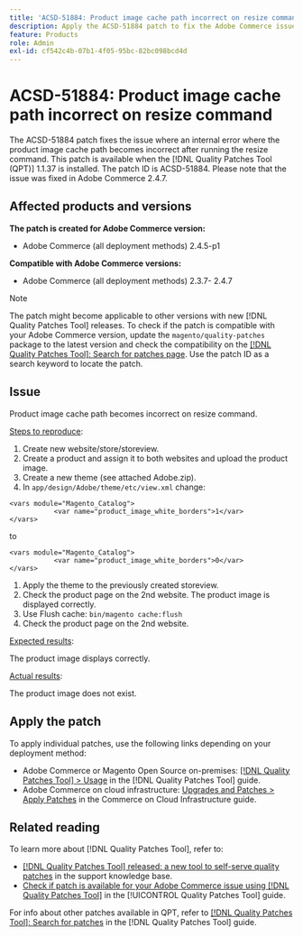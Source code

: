 ```yaml
---
title: 'ACSD-51884: Product image cache path incorrect on resize command'
description: Apply the ACSD-51884 patch to fix the Adobe Commerce issue where the product image cache path becomes incorrect after running the resize command.
feature: Products
role: Admin
exl-id: cf542c4b-07b1-4f05-95bc-82bc098bcd4d
---
```

# ACSD-51884: Product image cache path incorrect on resize command

The ACSD-51884 patch fixes the issue where an internal error where the product image cache path becomes incorrect after running the resize command. This patch is available when the [!DNL Quality Patches Tool (QPT)] 1.1.37 is installed. The patch ID is ACSD-51884. Please note that the issue was fixed in Adobe Commerce 2.4.7.

## Affected products and versions

**The patch is created for Adobe Commerce version:**

* Adobe Commerce (all deployment methods) 2.4.5-p1

**Compatible with Adobe Commerce versions:**

* Adobe Commerce (all deployment methods) 2.3.7- 2.4.7

>[!NOTE]
>
>The patch might become applicable to other versions with new [!DNL Quality Patches Tool] releases. To check if the patch is compatible with your Adobe Commerce version, update the `magento/quality-patches` package to the latest version and check the compatibility on the [[!DNL Quality Patches Tool]: Search for patches page](https://experienceleague.adobe.com/tools/commerce-quality-patches/index.html). Use the patch ID as a search keyword to locate the patch.

## Issue

Product image cache path becomes incorrect on resize command.

<u>Steps to reproduce</u>:

1. Create new website/store/storeview.
1. Create a product and assign it to both websites and upload the product image.
1. Create a new theme (see attached Adobe.zip).
1. In `app/design/Adobe/theme/etc/view.xml` change:

```
<vars module="Magento_Catalog">
           <var name="product_image_white_borders">1</var>
</vars>
```

to

```
<vars module="Magento_Catalog">
           <var name="product_image_white_borders">0</var>
</vars>
```

1. Apply the theme to the previously created storeview.
1. Check the product page on the 2nd website. The product image is displayed correctly.
1. Use Flush cache:
`bin/magento cache:flush`
1. Check the product page on the 2nd website.

<u>Expected results</u>:

The product image displays correctly.

<u>Actual results</u>:

The product image does not exist.

## Apply the patch

To apply individual patches, use the following links depending on your deployment method:

* Adobe Commerce or Magento Open Source on-premises: [[!DNL Quality Patches Tool] > Usage](https://experienceleague.adobe.com/docs/commerce-operations/tools/quality-patches-tool/usage.html) in the [!DNL Quality Patches Tool] guide.
* Adobe Commerce on cloud infrastructure: [Upgrades and Patches > Apply Patches](https://experienceleague.adobe.com/docs/commerce-cloud-service/user-guide/develop/upgrade/apply-patches.html) in the Commerce on Cloud Infrastructure guide.

## Related reading

To learn more about [!DNL Quality Patches Tool], refer to:

* [[!DNL Quality Patches Tool] released: a new tool to self-serve quality patches](https://experienceleague.adobe.com/en/docs/commerce-knowledge-base/kb/announcements/commerce-announcements/magento-quality-patches-released-new-tool-to-self-serve-quality-patches) in the support knowledge base.
* [Check if patch is available for your Adobe Commerce issue using [!DNL Quality Patches Tool]](/help/tools/quality-patches-tool/patches-available-in-qpt/check-patch-for-magento-issue-with-magento-quality-patches.md) in the [!UICONTROL Quality Patches Tool] guide.


For info about other patches available in QPT, refer to [[!DNL Quality Patches Tool]: Search for patches](https://experienceleague.adobe.com/tools/commerce-quality-patches/index.html) in the [!DNL Quality Patches Tool] guide.
